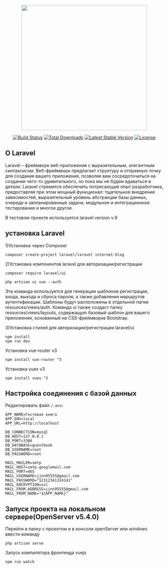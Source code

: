<p align="center"><a href="https://laravel.com" target="_blank"><img src="https://raw.githubusercontent.com/laravel/art/master/logo-lockup/5%20SVG/2%20CMYK/1%20Full%20Color/laravel-logolockup-cmyk-red.svg" width="400"></a></p>

<p align="center">
<a href="https://travis-ci.org/laravel/framework"><img src="https://travis-ci.org/laravel/framework.svg" alt="Build Status"></a>
<a href="https://packagist.org/packages/laravel/framework"><img src="https://img.shields.io/packagist/dt/laravel/framework" alt="Total Downloads"></a>
<a href="https://packagist.org/packages/laravel/framework"><img src="https://img.shields.io/packagist/v/laravel/framework" alt="Latest Stable Version"></a>
<a href="https://packagist.org/packages/laravel/framework"><img src="https://img.shields.io/packagist/l/laravel/framework" alt="License"></a>
</p>

## О Laravel

Laravel – фреймворк веб-приложения с выразительным, элегантным синтаксисом. Веб-фреймворк предлагает структуру и отправную точку для создания вашего приложения, позволяя вам сосредоточиться на создании чего-то удивительного, но пока мы не будем вдаваться в детали.
Laravel стремится обеспечить потрясающий опыт разработчика, предоставляя при этом мощный функционал: тщательное внедрение зависимостей, выразительный уровень абстракции базы данных, очереди и запланированные задачи, модульное и интеграционное тестирование и многое другое.

В тестовом проекте используется laravel version v.9

## установка Laravel

1)Установка через Composer

~~~
composer create-project laravel/laravel internet-blog
~~~

2)Установка компонентов laravel для авторизации/регистрации

~~~
composer require laravel/ui
~~~
~~~
php artisan ui vue --auth
~~~
Эта команда используется для генерации шаблонов регистрации, входа, выхода и сброса пароля, а также добавления маршрутов аутентификации. Шаблоны будут расположены в отдельной папке resources/views/auth. Команда ui также создаст папку resources/views/layouts, содержащую базовый шаблон для вашего приложения, основанный на CSS-фреймворке Bootstrap.

3)Установка стилей для авторизации/регистрации laravel/ui

~~~
npm install
npm run dev
~~~
Установка vue-router v3
~~~
npm install vue-router ^3
~~~
Установка vuex v3
~~~
npm install vuex ^3
~~~

## Настройка соединения с базой данных

Редактировать файл `/.env`:

```
APP_NAME=Гостевая книга
APP_ENV=local
APP_URL=http://localhost

DB_CONNECTION=mysql
DB_HOST=127.0.0.1
DB_PORT=3306
DB_DATABASE=guestbook
DB_USERNAME=root
DB_PASSWORD=root

MAIL_MAILER=smtp
MAIL_HOST=smtp.googlemail.com
MAIL_PORT=465
MAIL_USERNAME=jjnn95555@gmail.com
MAIL_PASSWORD="12312341324141"
MAIL_ENCRYPTION=ssl
MAIL_FROM_ADDRESS=jjnn95555@gmail.com
MAIL_FROM_NAME="${APP_NAME}"
```
## Запуск проекта на локальном сервере(OpenServer v5.4.0)
  Перейти в папку с проектом и в консоли openServer или windows ввести команду
  
~~~
php artisan serve
~~~

Запуск компилятора фронтенда vuejs
~~~
npm run watch
~~~
